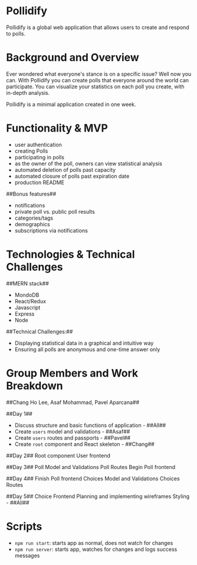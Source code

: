 # Pollidify
Pollidify is a global web application that allows users to create and respond to polls.

# Background and Overview
Ever wondered what everyone's stance is on a specific issue? Well now you can. With Pollidify you can create polls that everyone 
around the world can participate. You can visualize your statistics on each poll you create, with in-depth analysis.

Pollidify is a minimal application created in one week. 

# Functionality & MVP
* user authentication
* creating Polls
* participating in polls
* as the owner of the poll, owners can view statistical analysis
* automated deletion of polls past capacity
* automated closure of polls past expiration date
* production README

##Bonus features##
* notifications
* private poll vs. public poll results
* categories/tags
* demographics
* subscriptions via notifications

# Technologies & Technical Challenges
##MERN stack##
* MondoDB
* React/Redux
* Javascript
* Express 
* Node

##Technical Challenges:##
* Displaying statistical data in a graphical and intuitive way
* Ensuring all polls are anonymous and one-time answer only

# Group Members and Work Breakdown
##Chang Ho Lee, Asaf Mohammad, Pavel Aparcana##

##Day 1##
* Discuss structure and basic functions of application - ##All##
* Create `users` model and validations - ##Asaf##
* Create `users` routes and passports - ##Pavel##
* Create `root` component and React skeleton - ##Chang##

##Day 2##
Root component
User frontend

##Day 3##
Poll Model and Validations
Poll Routes
Begin Poll frontend

##Day 4##
Finish Poll frontend 
Choices Model and Validations
Choices Routes

##Day 5##
Choice Frontend
Planning and implementing wireframes
Styling - ##All##

# Scripts

* `npm run start`: starts app as normal, does not watch for changes
* `npm run server`: starts app, watches for changes and logs success messages
